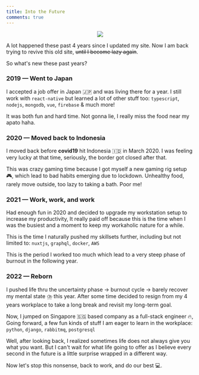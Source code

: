 ```yaml
---
title: Into the Future
comments: true
---
```

<div style="text-align: center">
    <img src="https://i.imgur.com/SPdEQeO.jpg" />
</div>

A lot happened these past 4 years since I updated my site. Now I am back trying to revive this old site, ~~until I become lazy again~~.

So what's new these past years?

### 2019 — Went to Japan

I accepted a job offer in Japan 🇯🇵 and was living there for a year. I still work with `react-native` but learned a lot of other stuff too: `typescript`, `nodejs`, `mongodb`, `vue`, `firebase` & much more!

It was both fun and hard time. Not gonna lie, I really miss the food near my apato haha.

### 2020 — Moved back to Indonesia

I moved back before **covid19** hit Indonesia 🇮🇩 in March 2020. I was feeling very lucky at that time, seriously, the border got closed after that.

This was crazy gaming time because I got myself a new gaming rig setup 🎮, which lead to bad habits emerging due to lockdown. Unhealthy food, rarely move outside, too lazy to taking a bath. Poor me!

### 2021 — Work, work, and work

Had enough fun in 2020 and decided to upgrade my workstation setup to increase my productivity, It really paid off because this is the time when I was the busiest and a moment to keep my workaholic nature for a while. 

This is the time I naturally pushed my skillsets further, including but not limited to: `nuxtjs`, `graphql`, `docker`, `AWS`

This is the period I worked too much which lead to a very steep phase of burnout in the following year.

### 2022 — Reborn

I pushed life thru the uncertainty phase → burnout cycle → barely recover my mental state ⛈️ this year. After some time decided to resign from my 4 years workplace to take a long break and revisit my long-term goal.

Now, I jumped on Singapore 🇸🇬 based company as a full-stack engineer 🔥, Going forward, a few fun kinds of stuff I am eager to learn in the workplace: `python`, `django`, `rabbitmq`, `postgresql`

Well, after looking back, I realized sometimes life does not always give you what you want. But I can't wait for what life going to offer as I believe every second in the future is a little surprise wrapped in a different way.

Now let's stop this nonsense, back to work, and do our best 💻.
